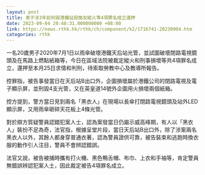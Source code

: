 ```yaml
---
layout: post
title: 男子涉3年前刑毀港鐵站設施及縱火等4項罪名成立還押
date: 2023-09-04 20:48:31.000000000 +08:00
link: https://news.rthk.hk/rthk/ch/component/k2/1716741-20230904.htm
categories: rthk
---
```


一名20歲男子2020年7月1日以雨傘破壞港鐵天后站光管，並試圖破壞閉路電視鏡頭及在馬路上燃點紙箱等，今日在區域法院被裁定縱火和刑事損壞等共4項罪名成立，還押至本月25日求情和判刑，待索取勞教中心及教導所報告。

控罪指，被告事發當日在天后站B出口外，企圖損壞屬於港鐵公司的閉路電視及電子顯示屏，並刑毀4支光管，又在英皇道14號外企圖用火損壞兩個紙箱。

控方提到，警方當日見到兩名「黑衣人」在現場以長傘打閉路電視鏡頭及站外LED顯示屏，又用雨傘砸碎天花板上4條光管。

對於辯方質疑警員認錯犯案人士，認為案發當日仍屬示威高峰期，有人以「黑衣人」裝扮不足為奇，法官指，根據呈堂片段，當日天后站B出口外，除了涉案兩名黑衣人以外，其餘人都身穿普通衣著，認為警員證供可靠，被告裝束和逃跑時換衣服的動作引人注目，警員不會辨認錯誤。

法官又說，被告被捕時攜有打火機、黑色鴨舌帽、布巾、上衣和手袖等，肯定警員無錯誤辨認犯案人士，因此裁定被告4項罪名成立。
